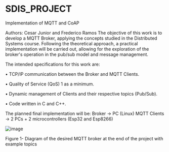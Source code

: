 # SDIS_PROJECT
Implementation of MQTT and CoAP

Authors: Cesar Junior and Frederico Ramos
The objective of this work is to develop a MQTT Broker, applying the concepts studied in the Distributed Systems course. Following the theoretical approach, a practical implementation will be carried out, allowing for the exploration of the broker's operation in the pub/sub model and message management. 



The intended specifications for this work are:

•	TCP/IP communication between the Broker and MQTT Clients.

•	Quality of Service (QoS) 1 as a minimum.

•	Dynamic management of Clients and their respective topics (Pub/Sub).

•	Code written in C and C++.



The planned final implementation will be:
Broker → PC (Linux)
MQTT Clients → 2 PCs + 2 microcontrollers (Esp32 and Esp8266)

![image](https://github.com/user-attachments/assets/f0c42e92-a630-4fd0-a1b5-60be23d0af91)


Figure 1- Diagram of the desired MQTT broker at the end of the project with example topics

